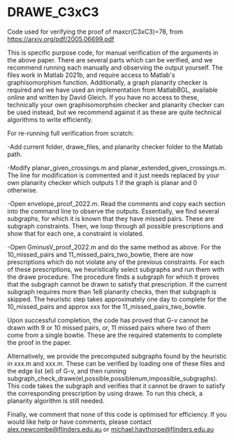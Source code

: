 # DRAWE_C3xC3
Code used for verifying the proof of maxcr(C3xC3)=78, from https://arxiv.org/pdf/2005.06699.pdf

This is specific purpose code, for manual verification of the arguments in the above paper. There are several parts which can be verified, and we recommend running each manually and observing the output yourself. The files work in Matlab 2021b, and require access to Matlab's graphisomorphism function. Additionally, a graph planarity checker is required and we have used an implementation from MatlabBGL, available online and written by David Gleich. If you have no access to these, technically your own graphisomorphsim checker and planarity checker can be used instead, but we recommend against it as these are quite technical algorithms to write efficiently.

For re-running full verification from scratch:

-Add current folder, drawe_files, and planarity checker folder to the Matlab path.

-Modify planar_given_crossings.m and planar_extended_given_crossings.m. The line for modification is commented and it just needs replaced by your own planarity checker which outputs 1 if the graph is planar and 0 otherwise.

-Open envelope_proof_2022.m. Read the comments and copy each section into the command line to observe the outputs. Essentially, we find several subgraphs, for which it is known that they have missed pairs. These are subgraph constraints. Then, we loop through all possible prescriptions and show that for each one, a constraint is violated.

-Open GminusV_proof_2022.m and do the same method as above. For the 10_missed_pairs and 11_missed_pairs_two_bowtie, there are now prescriptions which do not violate any of the previous constraints. For each of these prescriptions, we heuristically select subgraphs and run them with the drawe procedure. The procedure finds a subgraph for which it proves that the subgraph cannot be drawn to satisfy that prescription. If the current subgraph requires more than 1e8 planarity checks, then that subgraph is skipped. The heuristic step takes approximately one day to complete for the 10_missed_pairs and approx xxx for the 11_missed_pairs_two_bowtie. 

Upon successful completion, the code has proved that G-v cannot be drawn with 9 or 10 missed pairs, or, 11 missed pairs where two of them come from a single bowtie. These are the required statements to complete the proof in the paper.

Alternatively, we provide the precomputed subgraphs found by the heuristic in xxx.m and xxx.m. These can be verified by loading one of these files and the edge list (el) of G-v, and then running subgraph_check_drawe(el,possible,possiblenum,impossible_subgraphs). This code takes the subgraph and verifies that it cannot be drawn to satisfy the corresponding prescription by using drawe. To run this check, a planarity algorithm is still needed.

Finally, we comment that none of this code is optimised for efficiency. If you would like help or have comments, please contact alex.newcombe@flinders.edu.au or michael.haythorpe@flinders.edu.au
